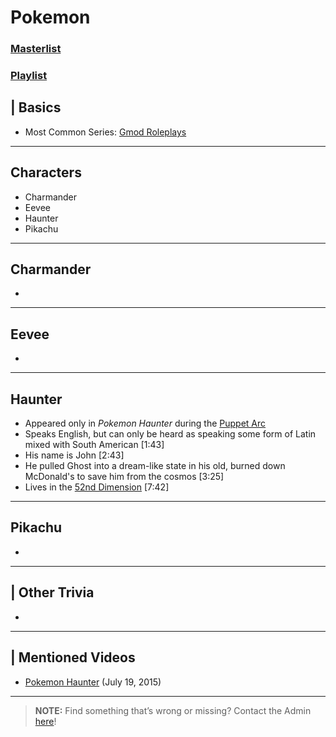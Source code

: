 # Pokemon
### [Masterlist]()
### [Playlist](https://www.youtube.com/playlist?list=PLwljWXtmIKiQdsN9as0-Y0lL2IjjBmQ4E)

## | Basics
- Most Common Series: [Gmod Roleplays](6.Series/Gmod/Roleplays.md)

----

## Characters
- Charmander
- Eevee
- Haunter
- Pikachu

----

## Charmander
- 

----

## Eevee
- 

----

## Haunter
- Appeared only in *Pokemon Haunter* during the [Puppet Arc](4.World/Puppet_Arc.md)
- Speaks English, but can only be heard as speaking some form of Latin mixed with South American \[1:43]
- His name is John \[2:43]
- He pulled Ghost into a dream-like state in his old, burned down McDonald's to save him from the cosmos \[3:25]
- Lives in the [52nd Dimension](4.World/Dimensions-Realms.md) \[7:42]

----

## Pikachu
- 

----

## | Other Trivia  
- 

----

## | Mentioned Videos
- [Pokemon Haunter](https://youtu.be/FRtza_a-3Ks) \(July 19, 2015)

----

> **NOTE:** Find something that’s wrong or missing? Contact the Admin [here](../chapter_2.md)!